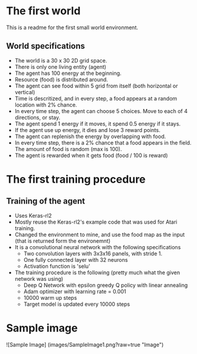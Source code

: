 # The first world
This is a readme for the first small world environment.

## World specifications
* The world is a 30 x 30 2D grid space.
* There is only one living entity (agent)
* The agent has 100 energy at the beginning.
* Resource (food) is distributed around.
* The agent can see food within 5 grid from itself (both horizontal or vertical)
* Time is descritized, and in every step, a food appears at a random location with 2% chance.
* In every time step, the agent can choose 5 choices. Move to each of 4 directions, or stay.
* The agent spend 1 energy if it moves, it spend 0.5 energy if it stays.
* If the agent use up energy, it dies and lose 3 reward points.
* The agent can replenish the energy by overlapping with food.
* In every time step, there is a 2% chance that a food appears in the field. The amount of food is random (max is 100).
* The agent is rewarded when it gets food (food / 100 is reward)


# The first training procedure

## Training of the agent
* Uses Keras-rl2
* Mostly reuse the Keras-rl2's example code that was used for Atari training.
* Changed the environment to mine, and use the food map as the input (that is returned form the
 environemnt)
* It is a convolutional neural network with the following specifications
  * Two convolution layers with 3x3x16 panels, with stride 1.
  * One fully connected layer with 32 neurons
  * Activation function is 'selu' 
* The training procedure is the following (pretty much what the given network was using)
  * Deep Q Network with epsilon greedy Q policy with linear annealing
  * Adam optimizer with learning rate = 0.001
  * 10000 warm up steps
  * Target model is updated every 10000 steps


# Sample image
![Sample Image] (images/SampleImage1.png?raw=true "Image")
